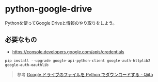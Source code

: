 # python-google-drive
Pythonを使ってGoogle Driveと情報のやり取りをしよう。

## 必要なもの
- https://console.developers.google.com/apis/credentials

```
pip install --upgrade google-api-python-client google-auth-httplib2 google-auth-oauthlib
```

>参考
>[Google ドライブのファイルを Python でダウンロードする - Qiita](https://qiita.com/koji4104/items/618c9dad0140cc1558e3)